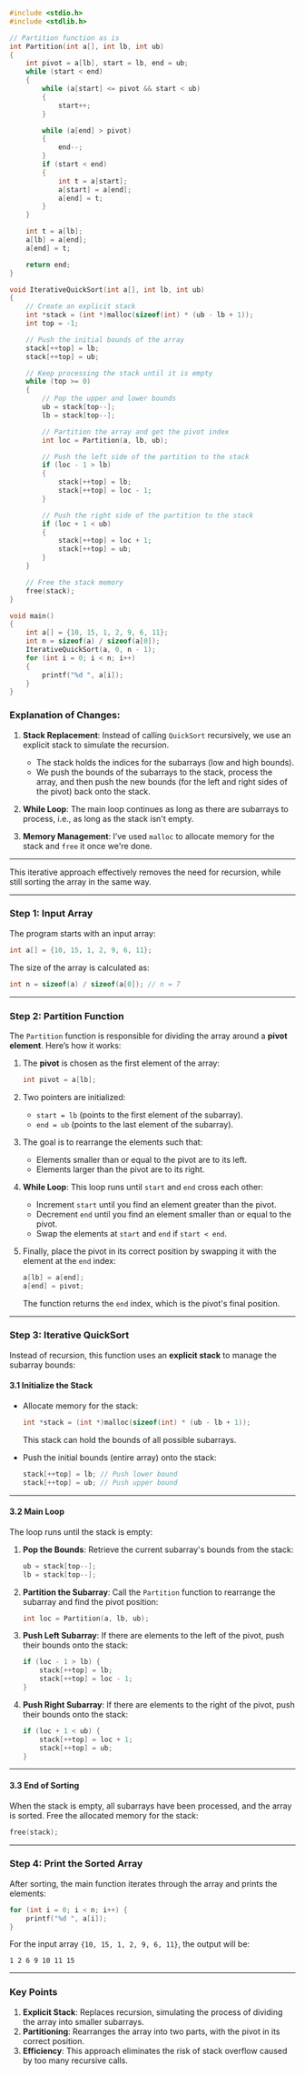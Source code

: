 ```c
#include <stdio.h>
#include <stdlib.h>

// Partition function as is
int Partition(int a[], int lb, int ub)
{
    int pivot = a[lb], start = lb, end = ub;
    while (start < end)
    {
        while (a[start] <= pivot && start < ub)
        {
            start++;
        }

        while (a[end] > pivot)
        {
            end--;
        }
        if (start < end)
        {
            int t = a[start];
            a[start] = a[end];
            a[end] = t;
        }
    }

    int t = a[lb];
    a[lb] = a[end];
    a[end] = t;

    return end;
}

void IterativeQuickSort(int a[], int lb, int ub)
{
    // Create an explicit stack
    int *stack = (int *)malloc(sizeof(int) * (ub - lb + 1));
    int top = -1;

    // Push the initial bounds of the array
    stack[++top] = lb;
    stack[++top] = ub;

    // Keep processing the stack until it is empty
    while (top >= 0)
    {
        // Pop the upper and lower bounds
        ub = stack[top--];
        lb = stack[top--];

        // Partition the array and get the pivot index
        int loc = Partition(a, lb, ub);

        // Push the left side of the partition to the stack
        if (loc - 1 > lb)
        {
            stack[++top] = lb;
            stack[++top] = loc - 1;
        }

        // Push the right side of the partition to the stack
        if (loc + 1 < ub)
        {
            stack[++top] = loc + 1;
            stack[++top] = ub;
        }
    }

    // Free the stack memory
    free(stack);
}

void main()
{
    int a[] = {10, 15, 1, 2, 9, 6, 11};
    int n = sizeof(a) / sizeof(a[0]);
    IterativeQuickSort(a, 0, n - 1);
    for (int i = 0; i < n; i++)
    {
        printf("%d ", a[i]);
    }
}
```

### Explanation of Changes:
1. **Stack Replacement**: Instead of calling `QuickSort` recursively, we use an explicit stack to simulate the recursion.
   - The stack holds the indices for the subarrays (low and high bounds).
   - We push the bounds of the subarrays to the stack, process the array, and then push the new bounds (for the left and right sides of the pivot) back onto the stack.

2. **While Loop**: The main loop continues as long as there are subarrays to process, i.e., as long as the stack isn't empty.

3. **Memory Management**: I’ve used `malloc` to allocate memory for the stack and `free` it once we're done. 

---


This iterative approach effectively removes the need for recursion, while still sorting the array in the same way.

---

### **Step 1: Input Array**
The program starts with an input array:
```c
int a[] = {10, 15, 1, 2, 9, 6, 11};
```
The size of the array is calculated as:
```c
int n = sizeof(a) / sizeof(a[0]); // n = 7
```

---

### **Step 2: Partition Function**
The `Partition` function is responsible for dividing the array around a **pivot element**. Here’s how it works:

1. The **pivot** is chosen as the first element of the array:
   ```c
   int pivot = a[lb];
   ```
2. Two pointers are initialized:
   - `start = lb` (points to the first element of the subarray).
   - `end = ub` (points to the last element of the subarray).

3. The goal is to rearrange the elements such that:
   - Elements smaller than or equal to the pivot are to its left.
   - Elements larger than the pivot are to its right.

4. **While Loop**: This loop runs until `start` and `end` cross each other:
   - Increment `start` until you find an element greater than the pivot.
   - Decrement `end` until you find an element smaller than or equal to the pivot.
   - Swap the elements at `start` and `end` if `start < end`.

5. Finally, place the pivot in its correct position by swapping it with the element at the `end` index:
   ```c
   a[lb] = a[end];
   a[end] = pivot;
   ```
   The function returns the `end` index, which is the pivot's final position.

---

### **Step 3: Iterative QuickSort**
Instead of recursion, this function uses an **explicit stack** to manage the subarray bounds:

#### **3.1 Initialize the Stack**
- Allocate memory for the stack:
  ```c
  int *stack = (int *)malloc(sizeof(int) * (ub - lb + 1));
  ```
  This stack can hold the bounds of all possible subarrays.

- Push the initial bounds (entire array) onto the stack:
  ```c
  stack[++top] = lb; // Push lower bound
  stack[++top] = ub; // Push upper bound
  ```

---

#### **3.2 Main Loop**
The loop runs until the stack is empty:
1. **Pop the Bounds**: Retrieve the current subarray's bounds from the stack:
   ```c
   ub = stack[top--];
   lb = stack[top--];
   ```

2. **Partition the Subarray**: Call the `Partition` function to rearrange the subarray and find the pivot position:
   ```c
   int loc = Partition(a, lb, ub);
   ```

3. **Push Left Subarray**: If there are elements to the left of the pivot, push their bounds onto the stack:
   ```c
   if (loc - 1 > lb) {
       stack[++top] = lb;
       stack[++top] = loc - 1;
   }
   ```

4. **Push Right Subarray**: If there are elements to the right of the pivot, push their bounds onto the stack:
   ```c
   if (loc + 1 < ub) {
       stack[++top] = loc + 1;
       stack[++top] = ub;
   }
   ```

---

#### **3.3 End of Sorting**
When the stack is empty, all subarrays have been processed, and the array is sorted. Free the allocated memory for the stack:
```c
free(stack);
```

---

### **Step 4: Print the Sorted Array**
After sorting, the main function iterates through the array and prints the elements:
```c
for (int i = 0; i < n; i++) {
    printf("%d ", a[i]);
}
```

For the input array `{10, 15, 1, 2, 9, 6, 11}`, the output will be:
```
1 2 6 9 10 11 15
```

---

### **Key Points**
1. **Explicit Stack**: Replaces recursion, simulating the process of dividing the array into smaller subarrays.
2. **Partitioning**: Rearranges the array into two parts, with the pivot in its correct position.
3. **Efficiency**: This approach eliminates the risk of stack overflow caused by too many recursive calls.
